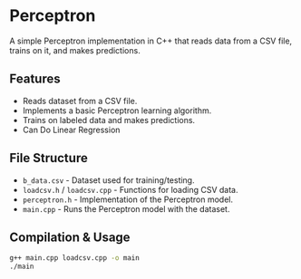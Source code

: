 # Perceptron 

A simple Perceptron implementation in C++ that reads data from a CSV file, trains on it, and makes predictions.

## Features 

- Reads dataset from a CSV file.
- Implements a basic Perceptron learning algorithm.
- Trains on labeled data and makes predictions.
- Can Do Linear Regression 

## File Structure

- `b_data.csv` - Dataset used for training/testing.
- `loadcsv.h` / `loadcsv.cpp` - Functions for loading CSV data.
- `perceptron.h` - Implementation of the Perceptron model.
- `main.cpp` - Runs the Perceptron model with the dataset.

## Compilation & Usage

```sh
g++ main.cpp loadcsv.cpp -o main
./main
